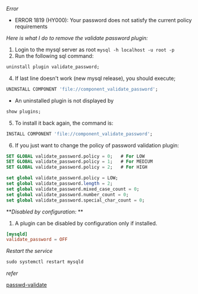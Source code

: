 
_Error_

* ERROR 1819 (HY000): Your password does not satisfy the current policy requirements

_Here is what I do to remove the validate password plugin:_

1. Login to the mysql server as root `mysql -h localhost -u root -p`
2. Run the following sql command: 

```sql
uninstall plugin validate_password;
```

4. If last line doesn't work (new mysql release), you should execute;

```sql
UNINSTALL COMPONENT 'file://component_validate_password';
```
- An uninstalled plugin is not displayed by 

```sql
show plugins;
```

5. To install it back again, the command is:

```sql
INSTALL COMPONENT 'file://component_validate_password';
```

6. If you just want to change the policy of password validation plugin:

```sql
SET GLOBAL validate_password.policy = 0;   # For LOW
SET GLOBAL validate_password.policy = 1;   # For MEDIUM
SET GLOBAL validate_password.policy = 2;   # For HIGH
```

```sql
set global validate_password.policy = LOW;
set global validate_password.length = 2;
set global validate_password.mixed_case_count = 0;
set global validate_password.number_count = 0;
set global validate_password.special_char_count = 0;
```

**_Disabled by configuration:_
**
1. A plugin can be disabled by configuration only if installed.

```cnf
[mysqld]
validate_password = OFF
```

_Restart the service_

```cmd
sudo systemctl restart mysqld
```
































_refer_

[passwd-validate](https://stackoverflow.com/questions/36301100/how-do-i-turn-off-the-mysql-password-validation)





